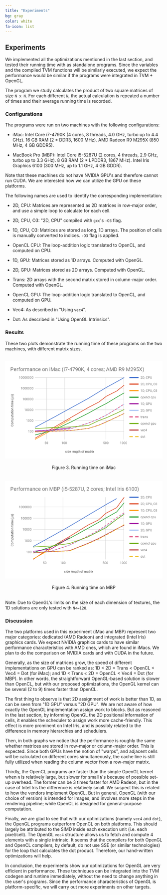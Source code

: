 ```yaml
---
title: "Experiments"
bg: gray
color: white
fa-icon: list
---
```


## Experiments

We implemented all the optimizations mentioned in the last section, and tested their running time with as standalone programs. Since the variables and the compiled TVM functions will be similarly executed, we expect the performance would be similar if the programs were integrated in TVM + OpenGL.

The program we study calculates the product of two square matrices of size `N x N`. For each different `N`, the actual calculation is repeated a number of times and their average running time is recorded.

### Configurations

The programs were run on two machines with the following configurations:

- iMac: Intel Core i7-4790K (4 cores, 8 threads, 4.0 GHz, turbo up to 4.4 GHz). 16 GB RAM (2 * DDR3, 1600 MHz). AMD Radeon R9 M295X (850 MHz, 4 GB GDDR5).

- MacBook Pro (MBP): Intel Core i5-5287U (2 cores, 4 threads, 2.9 GHz, turbo up to 3.3 GHz). 8 GB RAM (2 * LPDDR3, 1867 MHz). Intel Iris Graphics 6100 (300 MHz, up to 1.1 GHz, 4 GB GDDR).

Note that these machines do not have NVIDIA GPU's and therefore cannot run CUDA. We are interested how we can utilize the GPU on these platforms.

The following names are used to identify the corresponding implementation:

- 2D, CPU: Matrices are represented as 2D matrices in row-major order, and use a simple loop to calculate for each cell.

- 2D, CPU, O3: "2D, CPU" compiled with `gcc`'s `-O3` flag.

- 1D, CPU, O3: Matrices are stored as long, 1D arrays. The position of cells is manually converted to indices. `-O3` flag is applied.

- OpenCL CPU: The loop-addition logic translated to OpenCL, and computed on CPU.

- 1D, GPU: Matrices stored as 1D arrays. Computed with OpenGL.

- 2D, GPU: Matrices stored as 2D arrays. Computed with OpenGL.

- Trans: 2D arrays with the second matrix stored in column-major order. Computed with OpenGL.

- OpenCL GPU: The loop-addition logic translated to OpenCL, and computed on GPU.

- Vec4: As described in "Using `vec4`".

- Dot: As described in "Using OpenGL Intrinsics".

### Results

These two plots demonstrate the running time of these programs on the two machines, with different matrix sizes.

<br/>
<center>
<img src="img/imac.png" alt="imac" style="width: 600px;"/>
</center>
<br/>
<center>
Figure 3. Running time on iMac
</center>
<br/>

<br/>
<center>
<img src="img/mbp.png" alt="imac" style="width: 600px;"/>
</center>
<br/>
<center>
Figure 4. Running time on MBP
</center>
<br/>

Note: Due to OpenGL's limits on the size of each dimension of textures, the 1D solutions are only tested with `N<=128`.

### Discussion

The two platforms used in this experiment (iMac and MBP) represent two major categories: dedicated (AMD Radeon) and integrated (Intel Iris) graphics cards. We expect NVIDIA graphics cards to have similar performance characteristics with AMD ones, which are found in iMacs. We plan to do the comparison on NVIDIA cards and with CUDA in the future.

Generally, as the size of matrices grow, the speed of different implementations on GPU can be ranked as: 1D < 2D = Trans < OpenCL < Vec4 = Dot (for iMac); and 1D < Trans < 2D = OpenCL < Vec4 = Dot (for MBP). In other words, the straightforward OpenGL-based solution is slower than OpenCL, but with our proposed optimizations, the OpenGL kernel can be several (2 to 9) times faster than OpenCL.

The first thing to observe is that 2D assignment of work is better than 1D, as can be seen from "1D GPU" versus "2D GPU". We are not aware of how exactly the OpenGL implementation assign work to blocks. But as reasoned in the last section, by informing OpenGL the 2D positional information of cells, it enables the scheduler to assign work more cache-friendly. This effect is more prominent on Intel Iris, and is possibly related to the difference in memory hierarchies and schedulers.

Then, in both graphs we notice that the performance is roughly the same whether matrices are stored in row-major or column-major order. This is expected. Since both GPUs have the notion of "warps", and adjacent cells will be calculated on different cores simultaneously, the cache line is still fully utilized when reading the column vector from a row-major matrix.

Thirdly, the OpenCL programs are faster than the simple OpenGL kernel when `N` is relatively large, but slower for small `N`'s because of possible set-up overhead. The former can be 3 times faster for AMD Radeon, but in the case of Intel Iris the difference is relatively small. We suspect this is related to how the vendors implement OpenCL. But in general, OpenGL (with our choice of version) is intended for images, and involves more steps in the rendering pipeline; while OpenCL is designed for general-purpose computation.

Finally, we are glad to see that with our optimizations (namely `vec4` and `dot`), the OpenGL programs outperform OpenCL on both platforms. This should largely be attributed to the SIMD inside each execution unit (i.e. each pixel/cell). The OpenGL `vec4` structure allows us to fetch and compute 4 elements with a single intrinsic. It seems that the compilers for both OpenGL and OpenCL compilers, by default, do not use SSE (or similar technologies) for the loop that calculates the dot product. Therefore, our hand-written optimizations will help.

In conclusion, the experiments show our optimizations for OpenGL are very efficient in performance. These techniques can be integrated into the TVM codegen and runtime immediately, without the need to change anything in the user's programs. Since the performance characteristics of OpenGL is platform-specific, we will carry out more experiments on other targets.
